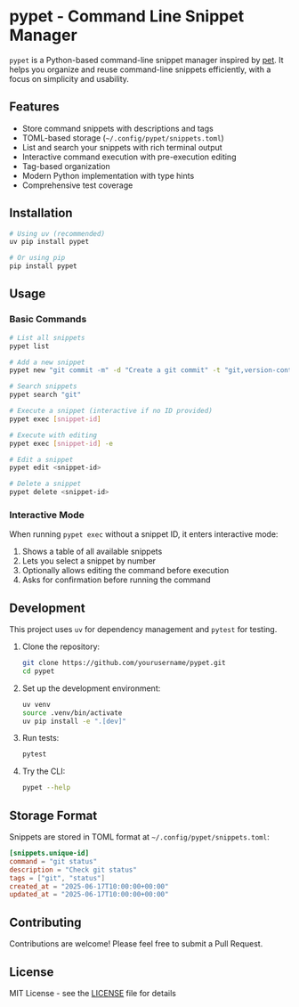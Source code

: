 # pypet - Command Line Snippet Manager

`pypet` is a Python-based command-line snippet manager inspired by [pet](https://github.com/knqyf263/pet). It helps you organize and reuse command-line snippets efficiently, with a focus on simplicity and usability.

## Features

- Store command snippets with descriptions and tags
- TOML-based storage (`~/.config/pypet/snippets.toml`)
- List and search your snippets with rich terminal output
- Interactive command execution with pre-execution editing
- Tag-based organization
- Modern Python implementation with type hints
- Comprehensive test coverage

## Installation

```bash
# Using uv (recommended)
uv pip install pypet

# Or using pip
pip install pypet
```

## Usage

### Basic Commands

```bash
# List all snippets
pypet list

# Add a new snippet
pypet new "git commit -m" -d "Create a git commit" -t "git,version-control"

# Search snippets
pypet search "git"

# Execute a snippet (interactive if no ID provided)
pypet exec [snippet-id]

# Execute with editing
pypet exec [snippet-id] -e

# Edit a snippet
pypet edit <snippet-id>

# Delete a snippet
pypet delete <snippet-id>
```

### Interactive Mode

When running `pypet exec` without a snippet ID, it enters interactive mode:

1. Shows a table of all available snippets
2. Lets you select a snippet by number
3. Optionally allows editing the command before execution
4. Asks for confirmation before running the command

## Development

This project uses `uv` for dependency management and `pytest` for testing.

1. Clone the repository:

   ```bash
   git clone https://github.com/yourusername/pypet.git
   cd pypet
   ```

2. Set up the development environment:

   ```bash
   uv venv
   source .venv/bin/activate
   uv pip install -e ".[dev]"
   ```

3. Run tests:

   ```bash
   pytest
   ```

4. Try the CLI:

   ```bash
   pypet --help
   ```

## Storage Format

Snippets are stored in TOML format at `~/.config/pypet/snippets.toml`:

```toml
[snippets.unique-id]
command = "git status"
description = "Check git status"
tags = ["git", "status"]
created_at = "2025-06-17T10:00:00+00:00"
updated_at = "2025-06-17T10:00:00+00:00"
```

## Contributing

Contributions are welcome! Please feel free to submit a Pull Request.

## License

MIT License - see the [LICENSE](LICENSE) file for details

